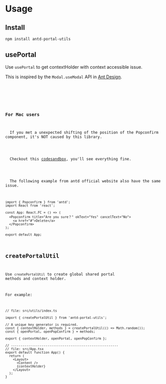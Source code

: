 # Usage

## Install

```bash
npm install antd-portal-utils
```

## usePortal

Use `usePortal` to get contextHolder with context accessible issue.

This is inspired by the `Modal.useModal` API in [Ant Design](<https://ant-design.gitee.io/components/modal/#Modal.useModal()>).

<code src="./demo/use-portal-with-ctx.tsx" />

<br />

### For Mac users

<Alert type="warning">
  If you met a unexpected shifting of the position of the Popconfirm component, it's NOT caused by this library.
  <br />
  <br />
  Checkout this <a href="https://codesandbox.io/s/antd-portal-utils-demo-r9t1hc" target="_blank" rel="noopener noreferrer">codesandbox</a>, you'll see everything fine.
  <br />
  <br />
  The following example from antd official website also have the same issue.
</Alert>

```tsx
import { Popconfirm } from 'antd';
import React from 'react';

const App: React.FC = () => (
  <Popconfirm title="Are you sure？" okText="Yes" cancelText="No">
    <a href="#">Delete</a>
  </Popconfirm>
);

export default App;
```

## createPortalUtil

Use `createPortalUtil` to create global shared portal methods and context holder.

For example:

```tsx | pure
// file: src/utils/index.ts

import { createPortalUtil } from 'antd-portal-utils';

// A unique key generator is required.
const { contextHolder, methods } = createPortalUtil(() => Math.random());
const { openPortal, openPopConfirm } = methods;

export { contextHolder, openPortal, openPopConfirm };

// --------------------------------------------------------
// file: src/App.tsx
export default function App() {
  return (
    <Layout>
      <Content />
      {contextHolder}
    </Layout>
  );
}
```
